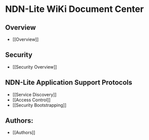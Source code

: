 # NDN-Lite WiKi Document Center

## Overview

* [[Overview]]

## Security

* [[Security Overview]]

## NDN-Lite Application Support Protocols

* [[Service Discovery]]
* [[Access Control]]
* [[Security Bootstrapping]]

## Authors:

* [[Authors]]